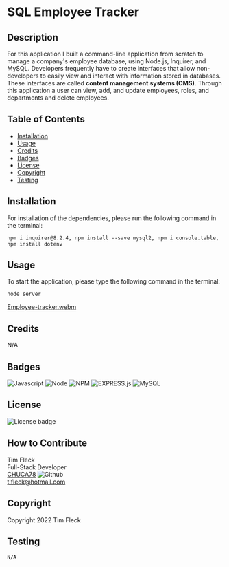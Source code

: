 # SQL Employee Tracker

## Description

For this application I built a command-line application from scratch to manage a company's employee database, using Node.js, Inquirer, and MySQL. Developers frequently have to create interfaces that allow non-developers to easily view and interact with information stored in databases. These interfaces are called **content management systems (CMS)**. Through this application a user can view, add, and update employees, roles, and departments and delete employees.

## Table of Contents

- [Installation](#installation)
- [Usage](#usage)
- [Credits](#credits)
- [Badges](#badges)
- [License](#license)
- [Copyright](#copyright)
- [Testing](#testing)

## Installation

For installation of the dependencies, please run the following command in the terminal:

```
npm i inquirer@8.2.4, npm install --save mysql2, npm i console.table, npm install dotenv
```

## Usage

To start the application, please type the following command in the terminal:

```
node server
```

[Employee-tracker.webm](https://user-images.githubusercontent.com/97859682/209335384-5426dc9f-d2f1-4e26-9923-e07a3c38f644.webm)

## Credits

N/A

## Badges

![Javascript](https://img.shields.io/badge/JavaScript-323330?style=for-the-badge&logo=javascript&logoColor=F7DF1E)
![Node](https://img.shields.io/badge/Node.js-43853D?style=for-the-badge&logo=node.js&logoColor=white)
![NPM](https://img.shields.io/badge/npm-yellow?style=for-the-badge&logo=NPM)
![EXPRESS.js](https://img.shields.io/badge/express-JS-yellow?style=for-the-badge&logo=experts-exchange)
![MySQL](https://img.shields.io/badge/MySQL-005C84?style=for-the-badge&logo=mysql&logoColor=white)

## License

![License badge](https://img.shields.io/badge/license-MIT-blue.svg)

## How to Contribute

Tim Fleck<br />
Full-Stack Developer<br />
[CHUCA78](https://github.com/Chuca78) ![Github](https://img.shields.io/badge/GitHub-100000?style=for-the-badge&logo=github&logoColor=white)<br />
t.fleck@hotmail.com

## Copyright

Copyright 2022 Tim Fleck

## Testing

```
N/A
```
